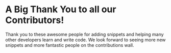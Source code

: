 # A Big Thank You to all our Contributors!

Thank you to these awesome people for adding snippets and helping many other developers learn and write code. We look forward to seeing more new snippets and more fantastic people on the contributions wall.

<Contributors />
